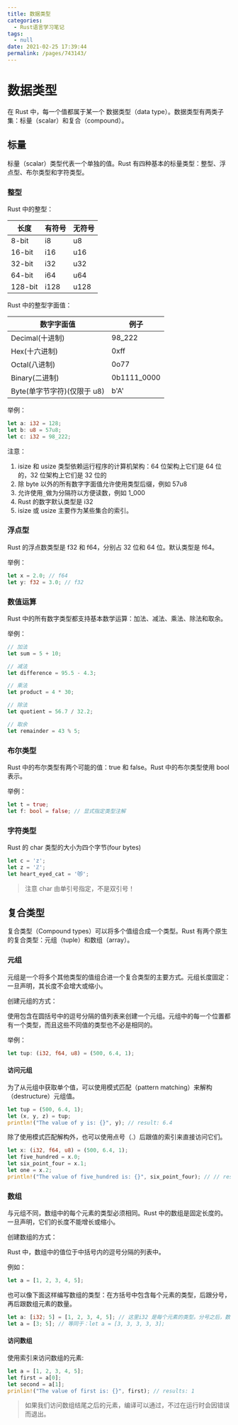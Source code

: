 ```yaml
---
title: 数据类型
categories:
  - Rust语言学习笔记
tags:
  - null
date: 2021-02-25 17:39:44
permalink: /pages/743143/
---
```


# 数据类型

在 Rust 中，每一个值都属于某一个 数据类型（data type）。数据类型有两类子集：标量（scalar）和复合（compound）。

## 标量

标量（scalar）类型代表一个单独的值。Rust 有四种基本的标量类型：整型、浮点型、布尔类型和字符类型。

### 整型

Rust 中的整型：

| 长度    | 有符号 | 无符号 |
| ------- | ------ | ------ |
| 8-bit   | i8     | u8     |
| 16-bit  | i16    | u16    |
| 32-bit  | i32    | u32    |
| 64-bit  | i64    | u64    |
| 128-bit | i128   | u128   |

Rust 中的整型字面值：

| 数字字面值                  | 例子        |
| --------------------------- | ----------- |
| Decimal(十进制)             | 98_222      |
| Hex(十六进制)               | 0xff        |
| Octal(八进制)               | 0o77        |
| Binary(二进制)              | 0b1111_0000 |
| Byte(单字节字符)(仅限于 u8) | b'A'        |

举例：

```rust
let a: i32 = 128;
let b: u8 = 57u8;
let c: i32 = 98_222;
```

注意：

1. isize 和 usize 类型依赖运行程序的计算机架构：64 位架构上它们是 64 位的，32 位架构上它们是 32 位的
2. 除 byte 以外的所有数字字面值允许使用类型后缀，例如 57u8
3. 允许使用`_`做为分隔符以方便读数，例如 1_000
4. Rust 的数字默认类型是 i32
5. isize 或 usize 主要作为某些集合的索引。

### 浮点型

Rust 的浮点数类型是 f32 和 f64，分别占 32 位和 64 位。默认类型是 f64。

举例：

```rust
let x = 2.0; // f64
let y: f32 = 3.0; // f32
```

### 数值运算

Rust 中的所有数字类型都支持基本数学运算：加法、减法、乘法、除法和取余。

举例：

```rust
// 加法
let sum = 5 + 10;

// 减法
let difference = 95.5 - 4.3;

// 乘法
let product = 4 * 30;

// 除法
let quotient = 56.7 / 32.2;

// 取余
let remainder = 43 % 5;
```

### 布尔类型

Rust 中的布尔类型有两个可能的值：true 和 false。Rust 中的布尔类型使用 bool 表示。

举例：

```rust
let t = true;
let f: bool = false; // 显式指定类型注解
```

### 字符类型

Rust 的 char 类型的大小为四个字节(four bytes)

```rust
let c = 'z';
let z = 'ℤ';
let heart_eyed_cat = '😻';
```

> 注意 char 由单引号指定，不是双引号！

## 复合类型

复合类型（Compound types）可以将多个值组合成一个类型。Rust 有两个原生的复合类型：元组（tuple）和数组（array）。

### 元组

元组是一个将多个其他类型的值组合进一个复合类型的主要方式。元组长度固定：一旦声明，其长度不会增大或缩小。

创建元组的方式：

使用包含在圆括号中的逗号分隔的值列表来创建一个元组。元组中的每一个位置都有一个类型，而且这些不同值的类型也不必是相同的。

举例：

```rust
let tup: (i32, f64, u8) = (500, 6.4, 1);
```

#### 访问元组

为了从元组中获取单个值，可以使用模式匹配（pattern matching）来解构（destructure）元组值。

```rust
let tup = (500, 6.4, 1);
let (x, y, z) = tup;
println!("The value of y is: {}", y); // result: 6.4
```

除了使用模式匹配解构外，也可以使用点号（.）后跟值的索引来直接访问它们。

```rust
let x: (i32, f64, u8) = (500, 6.4, 1);
let five_hundred = x.0;
let six_point_four = x.1;
let one = x.2;
println!("The value of five_hundred is: {}", six_point_four); // // result: 500
```

### 数组

与元组不同，数组中的每个元素的类型必须相同。Rust 中的数组是固定长度的。一旦声明，它们的长度不能增长或缩小。

创建数组的方式：

Rust 中，数组中的值位于中括号内的逗号分隔的列表中。

例如：

```rust
let a = [1, 2, 3, 4, 5];
```

也可以像下面这样编写数组的类型：在方括号中包含每个元素的类型，后跟分号，再后跟数组元素的数量。

```rust
let a: [i32; 5] = [1, 2, 3, 4, 5]; // 这里i32 是每个元素的类型。分号之后，数字 5 表明该数组包含五个元素。
let a = [3; 5]; // 等同于：let a = [3, 3, 3, 3, 3];
```

#### 访问数组

使用索引来访问数组的元素:

```rust
let a = [1, 2, 3, 4, 5];
let first = a[0];
let second = a[1];
prinlin!("The value of first is: {}", first); // results: 1
```

> 如果我们访问数组结尾之后的元素，编译可以通过，不过在运行时会因错误而退出。
